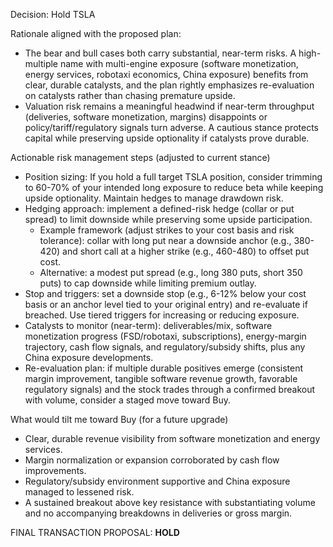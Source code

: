 Decision: Hold TSLA

Rationale aligned with the proposed plan:
- The bear and bull cases both carry substantial, near-term risks. A high-multiple name with multi-engine exposure (software monetization, energy services, robotaxi economics, China exposure) benefits from clear, durable catalysts, and the plan rightly emphasizes re-evaluation on catalysts rather than chasing premature upside.
- Valuation risk remains a meaningful headwind if near-term throughput (deliveries, software monetization, margins) disappoints or policy/tariff/regulatory signals turn adverse. A cautious stance protects capital while preserving upside optionality if catalysts prove durable.

Actionable risk management steps (adjusted to current stance)
- Position sizing: If you hold a full target TSLA position, consider trimming to 60-70% of your intended long exposure to reduce beta while keeping upside optionality. Maintain hedges to manage drawdown risk.
- Hedging approach: implement a defined-risk hedge (collar or put spread) to limit downside while preserving some upside participation.
  - Example framework (adjust strikes to your cost basis and risk tolerance): collar with long put near a downside anchor (e.g., 380-420) and short call at a higher strike (e.g., 460-480) to offset put cost.
  - Alternative: a modest put spread (e.g., long 380 puts, short 350 puts) to cap downside while limiting premium outlay.
- Stop and triggers: set a downside stop (e.g., 6-12% below your cost basis or an anchor level tied to your original entry) and re-evaluate if breached. Use tiered triggers for increasing or reducing exposure.
- Catalysts to monitor (near-term): deliverables/mix, software monetization progress (FSD/robotaxi, subscriptions), energy-margin trajectory, cash flow signals, and regulatory/subsidy shifts, plus any China exposure developments.
- Re-evaluation plan: if multiple durable positives emerge (consistent margin improvement, tangible software revenue growth, favorable regulatory signals) and the stock trades through a confirmed breakout with volume, consider a staged move toward Buy.

What would tilt me toward Buy (for a future upgrade)
- Clear, durable revenue visibility from software monetization and energy services.
- Margin normalization or expansion corroborated by cash flow improvements.
- Regulatory/subsidy environment supportive and China exposure managed to lessened risk.
- A sustained breakout above key resistance with substantiating volume and no accompanying breakdowns in deliveries or gross margin.

FINAL TRANSACTION PROPOSAL: **HOLD**
